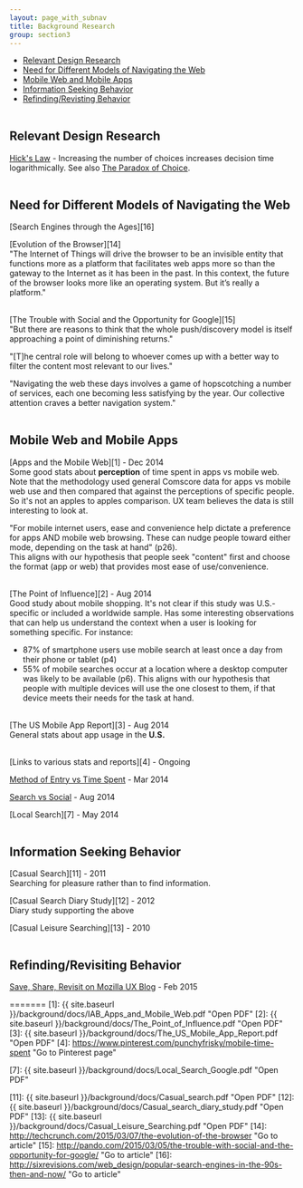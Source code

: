 ```yaml
---
layout: page_with_subnav
title: Background Research
group: section3
---
```


<ul>
	<li><a href="#design">Relevant Design Research</a></li>
	<li><a href="#search">Need for Different Models of Navigating the Web</a></li>
	<li><a href="#mobile">Mobile Web and Mobile Apps</a></li>
	<li><a href="#infoseek">Information Seeking Behavior</a></li>
	<li><a href="#find">Refinding/Revisting Behavior</a></li>
</ul>




<br/><a name="design"></a><h2 style="padding-top: 120px; margin-top: -120px;">Relevant Design Research</h2>

[Hick's Law][9] - Increasing the number of choices increases decision time logarithmically. See also [The Paradox of Choice][10].





<br/><a name="search"></a><h2 style="padding-top: 120px; margin-top: -120px;">Need for Different Models of Navigating the Web</h2>

[Search Engines through the Ages][16]

[Evolution of the Browser][14]
<br/>"The Internet of Things will drive the browser to be an invisible entity that functions more as a platform that facilitates web apps more so than the gateway to the Internet as it has been in the past. In this context, the future of the browser looks more like an operating system. But it’s really a platform."

<br/>[The Trouble with Social and the Opportunity for Google][15]
<br/>"But there are reasons to think that the whole push/discovery model is itself approaching a point of diminishing returns."

"[T]he central role will belong to whoever comes up with a better way to filter the content most relevant to our lives."

"Navigating the web these days involves a game of hopscotching a number of services, each one becoming less satisfying by the year. Our collective attention craves a better navigation system."





<br/><a name="mobile"></a><h2 style="padding-top: 130px;margin-top:-130px;">Mobile Web and Mobile Apps</h2>

[Apps and the Mobile Web][1] - Dec 2014
<br/>Some good stats about <b>perception</b> of time spent in apps vs mobile web. Note that the methodology used general Comscore data for apps vs mobile web use and then compared that against the perceptions of specific people. So it's not an apples to apples comparison. UX team believes the data is still interesting to look at. 

"For mobile internet users, ease and convenience help dictate a preference for apps AND mobile web browsing. These can nudge people toward either mode, depending on the task at hand" (p26).
<br/>This aligns with our hypothesis that people seek "content" first and choose the format (app or web) that provides most ease of use/convenience.


<br/>[The Point of Influence][2] - Aug 2014
<br/>Good study about mobile shopping. It's not clear if this study was U.S.-specific or included a worldwide sample. Has some interesting observations that can help us understand the context when a user is looking for something specific. For instance:
<ul>
	<li>87% of smartphone users use mobile search at least once a day from their phone or tablet (p4)</li>
	<li>55% of mobile searches occur at a location where a desktop computer was likely to be available (p6). This aligns with our hypothesis that people with multiple devices will use the one closest to them, if that device meets their needs for the task at hand.</li>
</ul>


<br/>[The US Mobile App Report][3] - Aug 2014
<br/>General stats about app usage in the <b>U.S.</b> 


<br/>[Links to various stats and reports][4] - Ongoing

[Method of Entry vs Time Spent][5] - Mar 2014

[Search vs Social][6] - Aug 2014

[Local Search][7] - May 2014

 



<br/><a name="infoseek"></a><h2 style="padding-top: 120px; margin-top: -120px;">Information Seeking Behavior</h2>

[Casual Search][11] - 2011 
<br/>Searching for pleasure rather than to find information.

[Casual Search Diary Study][12] - 2012
<br/>Diary study supporting the above

[Casual Leisure Searching][13] - 2010 





<br/><a name="find"></a><h2 style="padding-top: 120px; margin-top: -120px;">Refinding/Revisiting Behavior</h2>

[Save, Share, Revisit on Mozilla UX Blog][6] - Feb 2015 






=======
[1]: {{ site.baseurl }}/background/docs/IAB_Apps_and_Mobile_Web.pdf "Open PDF"
[2]: {{ site.baseurl }}/background/docs/The_Point_of_Influence.pdf "Open PDF"
[3]: {{ site.baseurl }}/background/docs/The_US_Mobile_App_Report.pdf "Open PDF"
[4]: https://www.pinterest.com/punchyfrisky/mobile-time-spent "Go to Pinterest page"

[5]: http://www.journalism.org/2014/03/13/social-search-direct/ "Go to arcticle"

[6]: http://searchengineland.com/study-organic-search-drives-51-traffic-social-5-202063 "Go to article"

[7]: {{ site.baseurl }}/background/docs/Local_Search_Google.pdf "Open PDF"

[8]: https://blog.mozilla.org/ux/2015/02/save-share-revisit/ "Go to article"

[9]: http://en.wikipedia.org/wiki/Hick's_law "Go to article"
[10]: http://en.wikipedia.org/wiki/The_Paradox_of_Choice "Go to article"
[11]: {{ site.baseurl }}/background/docs/Casual_search.pdf "Open PDF"
[12]: {{ site.baseurl }}/background/docs/Casual_search_diary_study.pdf "Open PDF"
[13]: {{ site.baseurl }}/background/docs/Casual_Leisure_Searching.pdf "Open PDF"
[14]: http://techcrunch.com/2015/03/07/the-evolution-of-the-browser "Go to article"
[15]: http://pando.com/2015/03/05/the-trouble-with-social-and-the-opportunity-for-google/ "Go to article"
[16]: http://sixrevisions.com/web_design/popular-search-engines-in-the-90s-then-and-now/ "Go to article"





